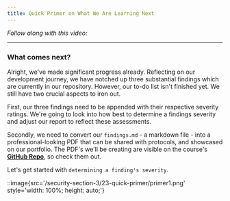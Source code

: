 ```yaml
---
title: Quick Primer on What We Are Learning Next
---
```


_Follow along with this video:_

---

### What comes next?

Alright, we've made significant progress already. Reflecting on our development journey, we have notched up three substantial findings which are currently in our repository. However, our to-do list isn't finished yet. We still have two crucial aspects to iron out.

First, our three findings need to be appended with their respective severity ratings. We're going to look into how best to determine a findings severity and adjust our report to reflect these assessments.

Secondly, we need to convert our `findings.md` - a markdown file - into a professional-looking PDF that can be shared with protocols, and showcased on our portfolio. The PDF's we'll be creating are visible on the course's [**GitHub Repo**](https://github.com/Cyfrin/3-passwordstore-audit/blob/audit-data/audit-data/report.pdf), so check them out.

Let's get started with `determining a finding's severity`.

::image{src='/security-section-3/23-quick-primer/primer1.png' style='width: 100%; height: auto;'}
